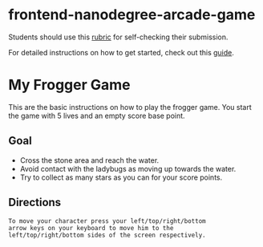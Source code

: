 frontend-nanodegree-arcade-game
===============================

Students should use this [rubric](https://www.udacity.com/course/viewer/#!/c-nd001/l-2696458597/m-2687128535) for self-checking their submission.

For detailed instructions on how to get started, check out this [guide](https://docs.google.com/document/d/1v01aScPjSWCCWQLIpFqvg3-vXLH2e8_SZQKC8jNO0Dc/pub?embedded=true).


# My Frogger Game
This are the basic instructions on how to play the frogger game.
You start the game with 5 lives and an empty score base point.

## Goal

* Cross the stone area and reach the water.
* Avoid contact with the ladybugs as moving up towards the water.
* Try to collect as many stars as you can for your score points.

## Directions

```
To move your character press your left/top/right/bottom 
arrow keys on your keyboard to move him to the
left/top/right/bottom sides of the screen respectively.

```

